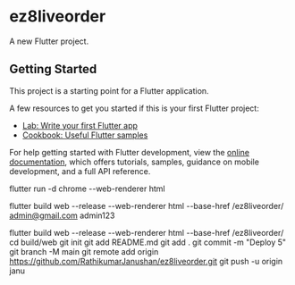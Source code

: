 # ez8liveorder

A new Flutter project.

## Getting Started

This project is a starting point for a Flutter application.

A few resources to get you started if this is your first Flutter project:

- [Lab: Write your first Flutter app](https://docs.flutter.dev/get-started/codelab)
- [Cookbook: Useful Flutter samples](https://docs.flutter.dev/cookbook)

For help getting started with Flutter development, view the
[online documentation](https://docs.flutter.dev/), which offers tutorials,
samples, guidance on mobile development, and a full API reference.


flutter run -d chrome --web-renderer html

flutter build web --release --web-renderer html --base-href /ez8liveorder/
admin@gmail.com
admin123


flutter build web --release --web-renderer html --base-href /ez8liveorder/
cd build/web
git init
git add README.md
git add .
git commit -m "Deploy 5"    
git branch -M main
git remote add origin https://github.com/RathikumarJanushan/ez8liveorder.git
git push -u origin janu

